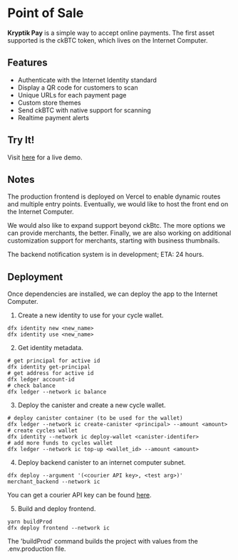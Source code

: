 # Point of Sale

**Kryptik Pay** is a simple way to accept online payments. The first asset supported is the ckBTC token, which lives on the Internet Computer. 


## Features
- Authenticate with the Internet Identity standard
- Display a QR code for customers to scan
- Unique URLs for each payment page
- Custom store themes
- Send ckBTC with native support for scanning
- Realtime payment alerts

## Try It!
Visit [here](https://pay.kryptik.app/) for a live demo.

## Notes
The production frontend is deployed on Vercel to enable dynamic routes and multiple entry points. Eventually, we would like to host the front end on the Internet Computer.

We would also like to expand support beyond ckBtc. The more options we can provide merchants, the better. Finally, we are also working on additional customization support for merchants, starting with business thumbnails. 

The backend notification system is in development; ETA: 24 hours. 

## Deployment

Once dependencies are installed, we can deploy the app to the Internet Computer. 

1. Create a new identity to use for your cycle wallet.
```{bash}
dfx identity new <new_name>
dfx identity use <new_name>
```
2. Get identity metadata.
```{bash}
# get principal for active id
dfx identity get-principal
# get address for active id
dfx ledger account-id
# check balance
dfx ledger --network ic balance
```
3. Deploy the canister and create a new cycle wallet.
```{bash}
# deploy canister container (to be used for the wallet)
dfx ledger --network ic create-canister <principal> --amount <amount>
# create cycles wallet
dfx identity --network ic deploy-wallet <canister-identifer>
# add more funds to cycles wallet
dfx ledger --network ic top-up <wallet_id> --amount <amount>
```

4. Deploy backend canister to an internet computer subnet.
```{bash}
dfx deploy --argument '(<courier API key>, <test arg>)' merchant_backend --network ic
```
You can get a courier API key can be found [here](https://app.courier.com/settings/api-keys).

5. Build and deploy frontend.
```{bash}
yarn buildProd
dfx deploy frontend --network ic
```
The 'buildProd' command builds the project with values from the .env.production file.
